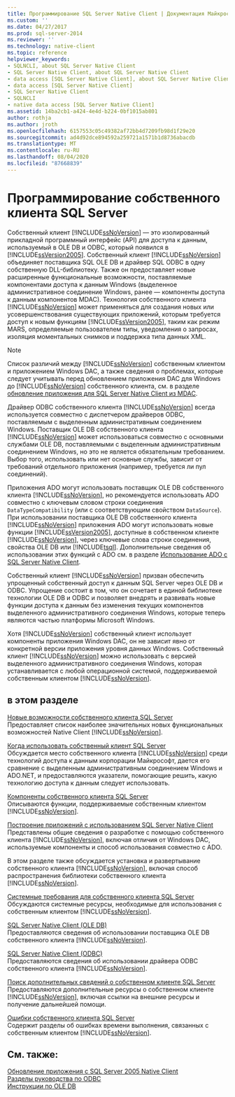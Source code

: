 ```yaml
---
title: Программирование SQL Server Native Client | Документация Майкрософт
ms.custom: ''
ms.date: 04/27/2017
ms.prod: sql-server-2014
ms.reviewer: ''
ms.technology: native-client
ms.topic: reference
helpviewer_keywords:
- SQLNCLI, about SQL Server Native Client
- SQL Server Native Client, about SQL Server Native Client
- data access [SQL Server Native Client], about SQL Server Native Client
- data access [SQL Server Native Client]
- SQL Server Native Client
- SQLNCLI
- native data access [SQL Server Native Client]
ms.assetid: 14ba2cb1-a424-4e4d-b224-0bf1015ab801
author: rothja
ms.author: jroth
ms.openlocfilehash: 6157553c05c49382af72bb4d7209fb98d1f29e20
ms.sourcegitcommit: ad4d92dce894592a259721a1571b1d8736abacdb
ms.translationtype: MT
ms.contentlocale: ru-RU
ms.lasthandoff: 08/04/2020
ms.locfileid: "87668839"
---
```

# <a name="sql-server-native-client-programming"></a>Программирование собственного клиента SQL Server
  Собственный клиент [!INCLUDE[ssNoVersion](../../includes/ssnoversion-md.md)] — это изолированный прикладной программный интерфейс (API) для доступа к данным, используемый в OLE DB и ODBC, который появился в [!INCLUDE[ssVersion2005](../../includes/ssversion2005-md.md)]. Собственный клиент [!INCLUDE[ssNoVersion](../../includes/ssnoversion-md.md)] объединяет поставщика SQL OLE DB и драйвер SQL ODBC в одну собственную DLL-библиотеку. Также он предоставляет новые расширенные функциональные возможности, поставляемые компонентами доступа к данным Windows (выделенное административное соединение Windows, ранее — компоненты доступа к данным компонентов MDAC). Технология собственного клиента [!INCLUDE[ssNoVersion](../../includes/ssnoversion-md.md)] может применяться для создания новых или усовершенствования существующих приложений, которым требуется доступ к новым функциям [!INCLUDE[ssVersion2005](../../includes/ssversion2005-md.md)], таким как режим MARS, определяемые пользователем типы, уведомления о запросах, изоляция моментальных снимков и поддержка типа данных XML.  
  
> [!NOTE]  
>  Список различий между [!INCLUDE[ssNoVersion](../../includes/ssnoversion-md.md)] собственным клиентом и приложением Windows DAC, а также сведения о проблемах, которые следует учитывать перед обновлением приложения DAC для Windows до [!INCLUDE[ssNoVersion](../../includes/ssnoversion-md.md)] собственного клиента, см. в разделе [обновление приложения для SQL Server Native Client из MDAC](applications/updating-an-application-to-sql-server-native-client-from-mdac.md).  
  
 Драйвер ODBC собственного клиента [!INCLUDE[ssNoVersion](../../includes/ssnoversion-md.md)] всегда используется совместно с диспетчером драйверов ODBC, поставляемым с выделенным административным соединением Windows. Поставщик OLE DB собственного клиента [!INCLUDE[ssNoVersion](../../includes/ssnoversion-md.md)] может использоваться совместно с основными службами OLE DB, поставляемыми с выделенным административным соединением Windows, но это не является обязательным требованием. Выбор того, использовать или нет основные службы, зависит от требований отдельного приложения (например, требуется ли пул соединений).  
  
 Приложения ADO могут использовать поставщик OLE DB собственного клиента [!INCLUDE[ssNoVersion](../../includes/ssnoversion-md.md)], но рекомендуется использовать ADO совместно с ключевым словом строки соединения `DataTypeCompatibility` (или с соответствующим свойством `DataSource`). При использовании поставщика OLE DB собственного клиента [!INCLUDE[ssNoVersion](../../includes/ssnoversion-md.md)] приложения ADO могут использовать новые функции [!INCLUDE[ssVersion2005](../../includes/ssversion2005-md.md)], доступные в собственном клиенте [!INCLUDE[ssNoVersion](../../includes/ssnoversion-md.md)], через ключевые слова строки соединения, свойства OLE DB или [!INCLUDE[tsql](../../includes/tsql-md.md)]. Дополнительные сведения об использовании этих функций с ADO см. в разделе [Использование ADO с SQL Server Native Client](applications/using-ado-with-sql-server-native-client.md).  
  
 Собственный клиент [!INCLUDE[ssNoVersion](../../includes/ssnoversion-md.md)] призван обеспечить упрощенный собственный доступ к данным SQL Server через OLE DB и ODBC. Упрощение состоит в том, что он сочетает в единой библиотеке технологии OLE DB и ODBC и позволяет внедрять и развивать новые функции доступа к данным без изменения текущих компонентов выделенного административного соединения Windows, которые теперь являются частью платформы Microsoft Windows.  
  
 Хотя [!INCLUDE[ssNoVersion](../../includes/ssnoversion-md.md)] собственный клиент использует компоненты приложения Windows DAC, он не зависит явно от конкретной версии приложения уровня данных Windows. Собственный клиент [!INCLUDE[ssNoVersion](../../includes/ssnoversion-md.md)] можно использовать с версией выделенного административного соединения Windows, которая устанавливается с любой операционной системой, поддерживаемой собственным клиентом [!INCLUDE[ssNoVersion](../../includes/ssnoversion-md.md)].  
  
## <a name="in-this-section"></a>в этом разделе  
 [Новые возможности собственного клиента SQL Server](sql-server-native-client.md)  
 Предоставляет список наиболее значительных новых функциональных возможностей Native Client [!INCLUDE[ssNoVersion](../../includes/ssnoversion-md.md)].  
  
 [Когда использовать собственный клиент SQL Server](when-to-use-sql-server-native-client.md)  
 Обсуждается место собственного клиента [!INCLUDE[ssNoVersion](../../includes/ssnoversion-md.md)] среди технологий доступа к данным корпорации Майкрософт, дается его сравнение с выделенным административным соединением Windows и ADO.NET, и предоставляются указатели, помогающие решить, какую технологию доступа к данным следует использовать.  
  
 [Компоненты собственного клиента SQL Server](features/sql-server-native-client-features.md)  
 Описываются функции, поддерживаемые собственным клиентом [!INCLUDE[ssNoVersion](../../includes/ssnoversion-md.md)].  
  
 [Построение приложений с использованием SQL Server Native Client](applications/building-applications-with-sql-server-native-client.md)  
 Представлены общие сведения о разработке с помощью собственного клиента [!INCLUDE[ssNoVersion](../../includes/ssnoversion-md.md)], включая отличия от Windows DAC, используемые компоненты и способ использования совместно с ADO.  
  
 В этом разделе также обсуждается установка и развертывание собственного клиента [!INCLUDE[ssNoVersion](../../includes/ssnoversion-md.md)], включая способ распространения библиотеки собственного клиента [!INCLUDE[ssNoVersion](../../includes/ssnoversion-md.md)].  
  
 [Системные требования для собственного клиента SQL Server](system-requirements-for-sql-server-native-client.md)  
 Обсуждаются системные ресурсы, необходимые для использования с собственным клиентом [!INCLUDE[ssNoVersion](../../includes/ssnoversion-md.md)].  
  
 [SQL Server Native Client (OLE DB)](ole-db/sql-server-native-client-ole-db.md)  
 Предоставляются сведения об использовании поставщика OLE DB собственного клиента [!INCLUDE[ssNoVersion](../../includes/ssnoversion-md.md)].  
  
 [SQL Server Native Client (ODBC)](odbc/sql-server-native-client-odbc.md)  
 Предоставляются сведения об использовании драйвера ODBC собственного клиента [!INCLUDE[ssNoVersion](../../includes/ssnoversion-md.md)].  
  
 [Поиск дополнительных сведений о собственном клиенте SQL Server](finding-more-sql-server-native-client-information.md)  
 Предоставляются дополнительные ресурсы о собственном клиенте [!INCLUDE[ssNoVersion](../../includes/ssnoversion-md.md)], включая ссылки на внешние ресурсы и получение дальнейшей помощи.  
  
 [Ошибки собственного клиента SQL Server](../native-client-ole-db-errors/errors.md)  
 Содержит разделы об ошибках времени выполнения, связанных с собственным клиентом [!INCLUDE[ssNoVersion](../../includes/ssnoversion-md.md)].  
  
## <a name="see-also"></a>См. также:  
 [Обновление приложения с SQL Server 2005 Native Client](applications/updating-an-application-from-sql-server-2005-native-client.md)   
 [Разделы руководства по ODBC](../native-client-odbc-how-to/odbc-how-to-topics.md)   
 [Инструкции по OLE DB](../native-client-ole-db-how-to/ole-db-how-to-topics.md)  
  
  

